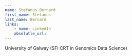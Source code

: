 ```yaml
---
name: Stefanus Bernard
first_name: Stefanus
last_name: Bernard
links:
	- name: LinkedIn
	absolutle_url:
---
```

University of Galway (SFI CRT in Genomics Data Science)
